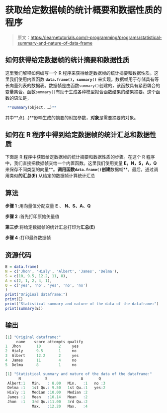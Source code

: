 # 获取给定数据帧的统计概要和数据性质的程序

> 原文：<https://learnetutorials.com/r-programming/programs/statistical-summary-and-nature-of-data-frame>

## 如何获得给定数据帧的统计摘要和数据性质

这里我们解释如何编写一个 R 程序来获得给定数据帧的统计摘要和数据性质。这里我们使用内置函数 **`data.frame()`，`summary()`** 来实现。数据帧用于存储具有等长向量列表的数据表。数据帧是由函数`summary()`创建的，该函数具有紧密耦合的变量集合。函数`summary()`有助于生成各种模型拟合函数结果的结果摘要。这个函数的语法是，

```r
 **summary(object, …)** 

```

其中**点(...)**影响生成的摘要的附加参数，**对象**是需要摘要的对象。

## 如何在 R 程序中得到给定数据帧的统计汇总和数据性质

下面是 R 程序中获取给定数据帧的统计摘要和数据性质的步骤。在这个 R 程序中，我们直接把数据帧交给一个内置函数。这里我们使用变量 **E，N，S，A，Q** 来保存不同类型的向量**。**调用函数`data.frame()`创建**数据帧**。最后，通过调用类似**的汇总(E)** 从给定的数据帧计算统计汇总

## 算法

**步骤 1** :用向量值分配变量 **E** 、 **N、S、A、Q**

**步骤 2** :首先打印原始矢量值

**第三步**:将给定数据帧的统计汇总打印为**汇总(E)**

**步骤 4** :打印最终数据帧

## 资源代码

```r
E = data.frame(
N = c('Jhon', 'Hialy', 'Albert', 'James', 'Delma'),
S = c(10, 9.5, 12.2, 11, 8),
A = c(2, 1, 2, 4, 1),
Q = c('yes', 'no', 'yes', 'no', 'no')
)
print("Original dataframe:")
print(E)
print("Statistical summary and nature of the data of the dataframe:")
print(summary(E))

```

## 输出

```r
[1] "Original dataframe:"
     name    score attempts qualify
1  Jhon       10        2     yes
2  Hialy      9.5       1     no
3  Albert     12.2      2     yes
4  James      11        4     no
5  Delma      8         1     no

[1] "Statistical summary and nature of the data of the dataframe:"
      N           S               A       Q    
 Albert:1   Min.   : 8.00   Min.   :1   no :3  
 Delma :1   1st Qu.: 9.50   1st Qu.:1   yes:2  
 Hialy :1   Median :10.00   Median :2          
 James :1   Mean   :10.14   Mean   :2          
 Jhon  :1   3rd Qu.:11.00   3rd Qu.:2          
            Max.   :12.20   Max.   :4 
```